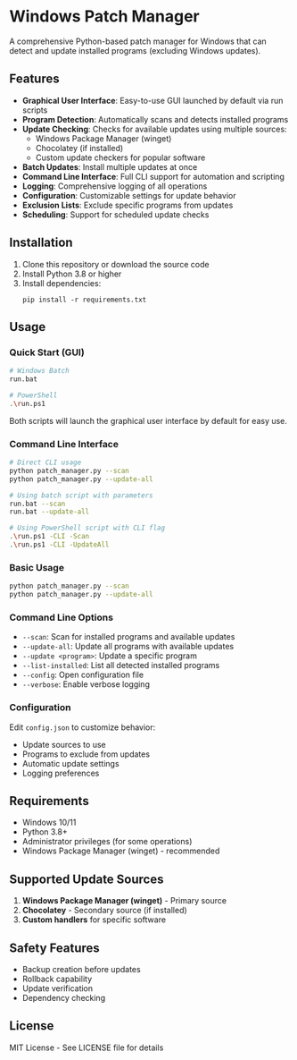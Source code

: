 # Windows Patch Manager

A comprehensive Python-based patch manager for Windows that can detect and update installed programs (excluding Windows updates).

## Features

- **Graphical User Interface**: Easy-to-use GUI launched by default via run scripts
- **Program Detection**: Automatically scans and detects installed programs
- **Update Checking**: Checks for available updates using multiple sources:
  - Windows Package Manager (winget)
  - Chocolatey (if installed)
  - Custom update checkers for popular software
- **Batch Updates**: Install multiple updates at once
- **Command Line Interface**: Full CLI support for automation and scripting
- **Logging**: Comprehensive logging of all operations
- **Configuration**: Customizable settings for update behavior
- **Exclusion Lists**: Exclude specific programs from updates
- **Scheduling**: Support for scheduled update checks

## Installation

1. Clone this repository or download the source code
2. Install Python 3.8 or higher
3. Install dependencies:
   ```
   pip install -r requirements.txt
   ```

## Usage

### Quick Start (GUI)
```bash
# Windows Batch
run.bat

# PowerShell  
.\run.ps1
```

Both scripts will launch the graphical user interface by default for easy use.

### Command Line Interface
```bash
# Direct CLI usage
python patch_manager.py --scan
python patch_manager.py --update-all

# Using batch script with parameters
run.bat --scan
run.bat --update-all

# Using PowerShell script with CLI flag
.\run.ps1 -CLI -Scan
.\run.ps1 -CLI -UpdateAll
```

### Basic Usage
```bash
python patch_manager.py --scan
python patch_manager.py --update-all
```

### Command Line Options
- `--scan`: Scan for installed programs and available updates
- `--update-all`: Update all programs with available updates
- `--update <program>`: Update a specific program
- `--list-installed`: List all detected installed programs
- `--config`: Open configuration file
- `--verbose`: Enable verbose logging

### Configuration

Edit `config.json` to customize behavior:
- Update sources to use
- Programs to exclude from updates
- Automatic update settings
- Logging preferences

## Requirements

- Windows 10/11
- Python 3.8+
- Administrator privileges (for some operations)
- Windows Package Manager (winget) - recommended

## Supported Update Sources

1. **Windows Package Manager (winget)** - Primary source
2. **Chocolatey** - Secondary source (if installed)
3. **Custom handlers** for specific software

## Safety Features

- Backup creation before updates
- Rollback capability
- Update verification
- Dependency checking

## License

MIT License - See LICENSE file for details
